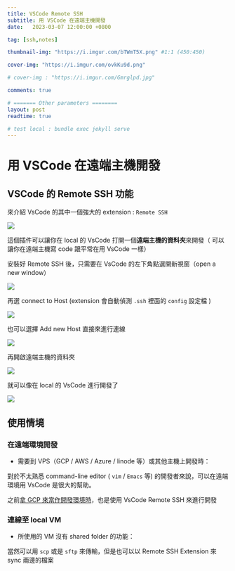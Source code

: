 ```yaml
---
title: VSCode Remote SSH
subtitle: 用 VSCode 在遠端主機開發
date:   2023-03-07 12:00:00 +0800

tag: [ssh,notes]

thumbnail-img: "https://i.imgur.com/bTWmT5X.png" #1:1 (450:450)

cover-img: "https://i.imgur.com/ovkKu9d.png"

# cover-img : "https://i.imgur.com/Gmrglpd.jpg"

comments: true

# ======= Other parameters ========
layout: post
readtime: true

# test local : bundle exec jekyll serve
---
```


# 用 VSCode 在遠端主機開發

## VSCode 的 Remote SSH 功能

來介紹 VsCode 的其中一個強大的 extension : `Remote SSH `

![](https://i.imgur.com/gUR9epx.png)

這個插件可以讓你在 local 的 VsCode 打開一個**遠端主機的資料夾**來開發（ 可以讓你在遠端主機寫 code 跟平常在用 VsCode 一樣）

安裝好 Remote SSH 後，只需要在 VsCode 的左下角點選開新視窗（open a new window）

![](https://i.imgur.com/ovkKu9d.png)

再選 connect to Host (extension 會自動偵測 `.ssh` 裡面的 `config` 設定檔 )

![](https://i.imgur.com/nzo3YQl.png)

也可以選擇 Add new Host 直接來進行連線

![](https://i.imgur.com/ovkKu9d.png)

再開啟遠端主機的資料夾

![](https://i.imgur.com/gmLKj9x.png)

就可以像在 local 的 VsCode 進行開發了

![](https://i.imgur.com/HnxzWSA.png)

## 使用情境

### 在遠端環境開發

- 需要到  VPS（GCP / AWS / Azure / linode 等）或其他主機上開發時：

對於不太熟悉 command-line editor ( `vim` / `Emacs` 等) 的開發者來說，可以在遠端環境用 VsCode 是很大的幫助。

之前[拿 GCP 來當作開發環境時](https://jason810496.github.io/blog/2022/09/08/gcp-ssh/)，也是使用 VsCode Remote SSH 來進行開發


### 連線至 local VM

- 所使用的 VM 沒有 shared folder 的功能：

當然可以用 `scp` 或是 `sftp` 來傳輸，但是也可以以 Remote SSH Extension 來 sync 兩邊的檔案





